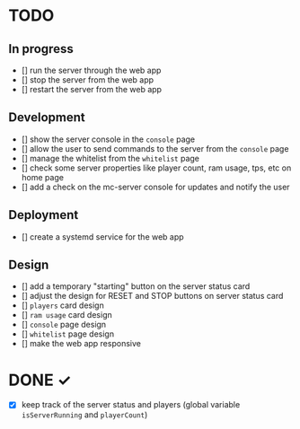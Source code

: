 # TODO

## In progress
- [] run the server through the web app
- [] stop the server from the web app
- [] restart the server from the web app

## Development
- [] show the server console in the `console` page
- [] allow the user to send commands to the server from the `console` page
- [] manage the whitelist from the `whitelist` page
- [] check some server properties like player count, ram usage, tps, etc on home page
- [] add a check on the mc-server console for updates and notify the user

## Deployment
- [] create a systemd service for the web app

## Design
- [] add a temporary "starting" button on the server status card
- [] adjust the design for RESET and STOP buttons on server status card
- [] `players` card design
- [] `ram usage` card design
- [] `console` page design
- [] `whitelist` page design
- [] make the web app responsive

# DONE ✓
- [x] keep track of the server status and players (global variable `isServerRunning` and `playerCount`)